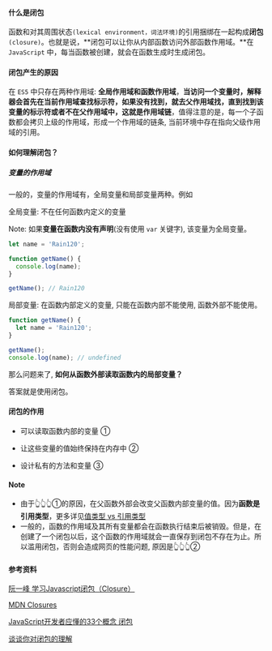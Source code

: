 #### 什么是闭包

函数和对其周围状态`(lexical environment，词法环境)`的引用捆绑在一起构成**闭包**`(closure)`。也就是说，**闭包可以让你从内部函数访问外部函数作用域。**在 `JavaScript` 中，每当函数被创建，就会在函数生成时生成闭包。

#### 闭包产生的原因

在 `ES5` 中只存在两种作用域: **全局作用域和函数作用域**，**当访问一个变量时，解释器会首先在当前作用域查找标示符，如果没有找到，就去父作用域找，直到找到该变量的标示符或者不在父作用域中，这就是作用域链**，值得注意的是，每一个子函数都会拷贝上级的作用域，形成一个作用域的链条, 当前环境中存在指向父级作用域的引用。

#### 如何理解闭包？

##### 变量的作用域

一般的，变量的作用域有，全局变量和局部变量两种。例如

全局变量: 不在任何函数内定义的变量

Note: 如果**变量在函数内没有声明**(没有使用 `var` 关键字), 该变量为全局变量。

```javascript
let name = 'Rain120';

function getName() {
  console.log(name);
}

getName(); // Rain120
```

局部变量:  在函数内部定义的变量, 只能在函数内部不能使用, 函数外部不能使用。

```javascript
function getName() {
  let name = 'Rain120';
}

getName();
console.log(name); // undefined
```

那么问题来了, **如何从函数外部读取函数内的局部变量？**

答案就是使用闭包。

#### 闭包的作用

- 可以读取函数内部的变量 ①

- 让这些变量的值始终保持在内存中 ②
- 设计私有的方法和变量 ③

#### Note

- 由于👆👆👆①的原因，在父函数外部会改变父函数内部变量的值。因为**函数是引用类型**，更多详见[值类型 vs 引用类型](notes/javascript/key-concept/values-vs-reference.md)
- 一般的，函数的作用域及其所有变量都会在函数执行结束后被销毁。但是，在创建了一个闭包以后，这个函数的作用域就会一直保存到闭包不存在为止。所以滥用闭包，否则会造成网页的性能问题, 原因是👆👆👆②

#### 参考资料

[阮一峰 学习Javascript闭包（Closure）](http://www.ruanyifeng.com/blog/2009/08/learning_javascript_closures.html)

[MDN Closures](https://developer.mozilla.org/zh-CN/docs/Web/JavaScript/Closures)

[JavaScript开发者应懂的33个概念  闭包](https://github.com/stephentian/33-js-concepts#8-闭包)

[谈谈你对闭包的理解](https://juejin.im/post/6844903974378668039#heading-23)

